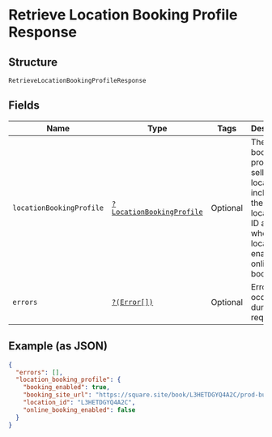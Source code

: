 
# Retrieve Location Booking Profile Response

## Structure

`RetrieveLocationBookingProfileResponse`

## Fields

| Name | Type | Tags | Description | Getter | Setter |
|  --- | --- | --- | --- | --- | --- |
| `locationBookingProfile` | [`?LocationBookingProfile`](../../doc/models/location-booking-profile.md) | Optional | The booking profile of a seller's location, including the location's ID and whether the location is enabled for online booking. | getLocationBookingProfile(): ?LocationBookingProfile | setLocationBookingProfile(?LocationBookingProfile locationBookingProfile): void |
| `errors` | [`?(Error[])`](../../doc/models/error.md) | Optional | Errors that occurred during the request. | getErrors(): ?array | setErrors(?array errors): void |

## Example (as JSON)

```json
{
  "errors": [],
  "location_booking_profile": {
    "booking_enabled": true,
    "booking_site_url": "https://square.site/book/L3HETDGYQ4A2C/prod-business",
    "location_id": "L3HETDGYQ4A2C",
    "online_booking_enabled": false
  }
}
```

